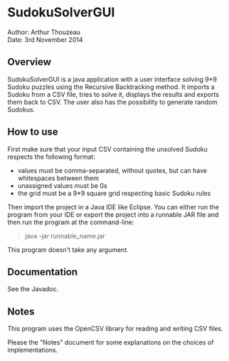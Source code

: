 # SudokuSolverGUI

Author: Arthur Thouzeau  
Date: 3rd November 2014

## Overview

SudokuSolverGUI is a java application with a user interface solving 9*9
Sudoku puzzles using the Recursive Backtracking method. It imports a Sudoku 
from a CSV file, tries to solve it, displays the results and exports them 
back to CSV. The user also has the possibility to generate random Sudokus.

## How to use

First make sure that your input CSV containing the unsolved Sudoku respects the following format:
- values must be comma-separated, without quotes, but can have whitespaces between them
- unassigned values must be 0s
- the grid must be a 9*9 square grid respecting basic Sudoku rules

Then import the project in a Java IDE like Eclipse. You can either run the program from your IDE or export the project into a runnable JAR file and then run the program at the command-line:

> java -jar runnable_name.jar

This program doesn't take any argument.

## Documentation

See the Javadoc.

## Notes

This program uses the OpenCSV library for reading and writing CSV files.

Please the "Notes" document for some explanations on the choices of implementations.
